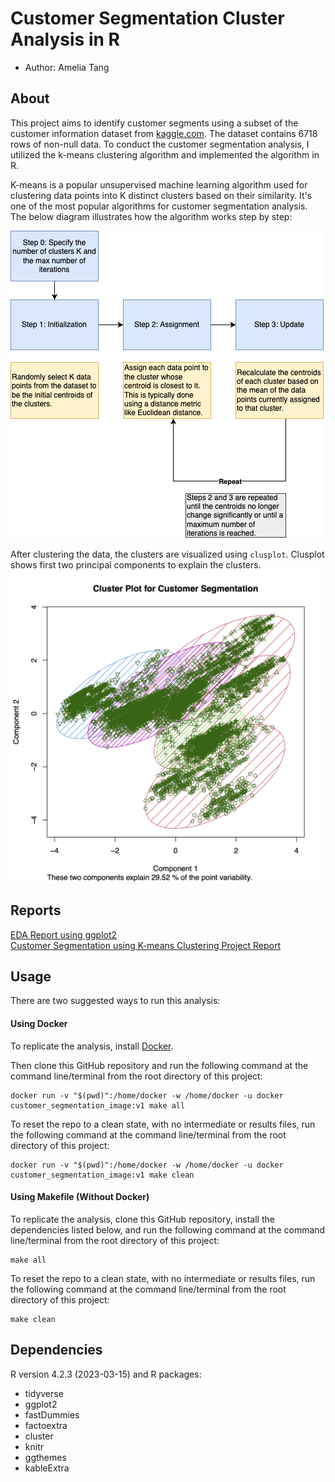 # Customer Segmentation Cluster Analysis in R
- Author: Amelia Tang 

## About

This project aims to identify customer segments using a subset of the customer information dataset from [kaggle.com](https://www.kaggle.com/datasets/vetrirah/customer). The dataset contains 6718 rows of non-null data. To conduct the customer segmentation analysis, I utilized the k-means clustering algorithm and implemented the algorithm in R. 

K-means is a popular unsupervised machine learning algorithm used for clustering data points into K distinct clusters based on their similarity. It's one of the most popular algorithms for customer segmentation analysis. The below diagram illustrates how the algorithm works step by step:

![k-means](doc/kmeans_steps.png)

After clustering the data, the clusters are visualized using `clusplot`. Clusplot shows first two principal components to explain the clusters.
<br>
<img src="results/cluster_for_readme.png" alt="cluster plot" width="500">



## Reports 
[EDA Report using ggplot2](doc/Customer_Segmentation_EDA_Report.pdf)
<br>
[Customer Segmentation using K-means Clustering Project Report](doc/Customer_Segmentation_Project_Report.pdf)

## Usage

There are two suggested ways to run this analysis:

#### Using Docker
To replicate the analysis, install
[Docker](https://www.docker.com/get-started). 

Then clone this GitHub
repository and run the following command at the command line/terminal
from the root directory of this project:

```
docker run -v "$(pwd)":/home/docker -w /home/docker -u docker customer_segmentation_image:v1 make all
```

To reset the repo to a clean state, with no intermediate or results
files, run the following command at the command line/terminal from the
root directory of this project:

```
docker run -v "$(pwd)":/home/docker -w /home/docker -u docker customer_segmentation_image:v1 make clean
```
    
#### Using Makefile (Without Docker)
To replicate the analysis, clone this GitHub repository, install the
dependencies listed below, and run the following
command at the command line/terminal from the root directory of this
project:

    make all

To reset the repo to a clean state, with no intermediate or results
files, run the following command at the command line/terminal from the
root directory of this project:

    make clean

## Dependencies
R version 4.2.3 (2023-03-15) and R packages:
- tidyverse 
- ggplot2 
- fastDummies 
- factoextra 
- cluster
- knitr
- ggthemes 
- kableExtra
